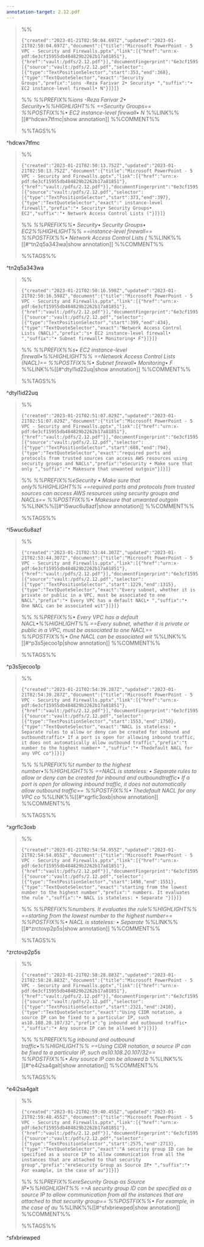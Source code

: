 ```yaml
---
annotation-target: 2.12.pdf
---
```


>%%
>```annotation-json
>{"created":"2023-01-21T02:50:04.697Z","updated":"2023-01-21T02:50:04.697Z","document":{"title":"Microsoft PowerPoint - 5 VPC - Security and Firewalls.pptx","link":[{"href":"urn:x-pdf:6e3cf15955db484829b2262b17a81851"},{"href":"vault:/pdfs/2.12.pdf"}],"documentFingerprint":"6e3cf15955db484829b2262b17a81851"},"uri":"vault:/pdfs/2.12.pdf","target":[{"source":"vault:/pdfs/2.12.pdf","selector":[{"type":"TextPositionSelector","start":353,"end":368},{"type":"TextQuoteSelector","exact":"Security Groups","prefix":"ions -Reza Farivar 2• Security• ","suffix":"• EC2 instance-level firewall• N"}]}]}
>```
>%%
>*%%PREFIX%%ions -Reza Farivar 2• Security•%%HIGHLIGHT%% ==Security Groups== %%POSTFIX%%• EC2 instance-level firewall• N*
>%%LINK%%[[#^hdcwx7tfmc|show annotation]]
>%%COMMENT%%
>
>%%TAGS%%
>
^hdcwx7tfmc


>%%
>```annotation-json
>{"created":"2023-01-21T02:50:13.752Z","updated":"2023-01-21T02:50:13.752Z","document":{"title":"Microsoft PowerPoint - 5 VPC - Security and Firewalls.pptx","link":[{"href":"urn:x-pdf:6e3cf15955db484829b2262b17a81851"},{"href":"vault:/pdfs/2.12.pdf"}],"documentFingerprint":"6e3cf15955db484829b2262b17a81851"},"uri":"vault:/pdfs/2.12.pdf","target":[{"source":"vault:/pdfs/2.12.pdf","selector":[{"type":"TextPositionSelector","start":373,"end":397},{"type":"TextQuoteSelector","exact":" instance-level firewall","prefix":"• Security• Security Groups• EC2","suffix":"• Network Access Control Lists ("}]}]}
>```
>%%
>*%%PREFIX%%• Security• Security Groups• EC2%%HIGHLIGHT%% ==instance-level firewall== %%POSTFIX%%• Network Access Control Lists (*
>%%LINK%%[[#^tn2q5a343wa|show annotation]]
>%%COMMENT%%
>
>%%TAGS%%
>
^tn2q5a343wa


>%%
>```annotation-json
>{"created":"2023-01-21T02:50:16.598Z","updated":"2023-01-21T02:50:16.598Z","document":{"title":"Microsoft PowerPoint - 5 VPC - Security and Firewalls.pptx","link":[{"href":"urn:x-pdf:6e3cf15955db484829b2262b17a81851"},{"href":"vault:/pdfs/2.12.pdf"}],"documentFingerprint":"6e3cf15955db484829b2262b17a81851"},"uri":"vault:/pdfs/2.12.pdf","target":[{"source":"vault:/pdfs/2.12.pdf","selector":[{"type":"TextPositionSelector","start":399,"end":434},{"type":"TextQuoteSelector","exact":"Network Access Control Lists (NACL)","prefix":"s• EC2 instance-level firewall• ","suffix":"• Subnet firewall• Monitoring• F"}]}]}
>```
>%%
>*%%PREFIX%%s• EC2 instance-level firewall•%%HIGHLIGHT%% ==Network Access Control Lists (NACL)== %%POSTFIX%%• Subnet firewall• Monitoring• F*
>%%LINK%%[[#^dtyl1id22uq|show annotation]]
>%%COMMENT%%
>
>%%TAGS%%
>
^dtyl1id22uq


>%%
>```annotation-json
>{"created":"2023-01-21T02:51:07.029Z","updated":"2023-01-21T02:51:07.029Z","document":{"title":"Microsoft PowerPoint - 5 VPC - Security and Firewalls.pptx","link":[{"href":"urn:x-pdf:6e3cf15955db484829b2262b17a81851"},{"href":"vault:/pdfs/2.12.pdf"}],"documentFingerprint":"6e3cf15955db484829b2262b17a81851"},"uri":"vault:/pdfs/2.12.pdf","target":[{"source":"vault:/pdfs/2.12.pdf","selector":[{"type":"TextPositionSelector","start":688,"end":794},{"type":"TextQuoteSelector","exact":"required ports and protocols from trusted sources can access AWS resources using security groups and NACLs","prefix":"eSecurity • Make sure that only ","suffix":"• Makesure that unwanted outgoin"}]}]}
>```
>%%
>*%%PREFIX%%eSecurity • Make sure that only%%HIGHLIGHT%% ==required ports and protocols from trusted sources can access AWS resources using security groups and NACLs== %%POSTFIX%%• Makesure that unwanted outgoin*
>%%LINK%%[[#^l5wuc6u8azf|show annotation]]
>%%COMMENT%%
>
>%%TAGS%%
>
^l5wuc6u8azf


>%%
>```annotation-json
>{"created":"2023-01-21T02:53:44.307Z","updated":"2023-01-21T02:53:44.307Z","document":{"title":"Microsoft PowerPoint - 5 VPC - Security and Firewalls.pptx","link":[{"href":"urn:x-pdf:6e3cf15955db484829b2262b17a81851"},{"href":"vault:/pdfs/2.12.pdf"}],"documentFingerprint":"6e3cf15955db484829b2262b17a81851"},"uri":"vault:/pdfs/2.12.pdf","target":[{"source":"vault:/pdfs/2.12.pdf","selector":[{"type":"TextPositionSelector","start":1229,"end":1315},{"type":"TextQuoteSelector","exact":"Every subnet, whether it is private or public in a VPC, must be associated to one NACL","prefix":"• Every VPC has a default NACL• ","suffix":"• One NACL can be associated wit"}]}]}
>```
>%%
>*%%PREFIX%%• Every VPC has a default NACL•%%HIGHLIGHT%% ==Every subnet, whether it is private or public in a VPC, must be associated to one NACL== %%POSTFIX%%• One NACL can be associated wit*
>%%LINK%%[[#^p3s5jecoo1p|show annotation]]
>%%COMMENT%%
>
>%%TAGS%%
>
^p3s5jecoo1p


>%%
>```annotation-json
>{"created":"2023-01-21T02:54:39.287Z","updated":"2023-01-21T02:54:39.287Z","document":{"title":"Microsoft PowerPoint - 5 VPC - Security and Firewalls.pptx","link":[{"href":"urn:x-pdf:6e3cf15955db484829b2262b17a81851"},{"href":"vault:/pdfs/2.12.pdf"}],"documentFingerprint":"6e3cf15955db484829b2262b17a81851"},"uri":"vault:/pdfs/2.12.pdf","target":[{"source":"vault:/pdfs/2.12.pdf","selector":[{"type":"TextPositionSelector","start":1553,"end":1750},{"type":"TextQuoteSelector","exact":"NACL is stateless: • Separate rules to allow or deny can be created for inbound and outboundtraffic• If a port is open for allowing inbound traffic, it does not automatically allow outbound traffic","prefix":"t number to the highest number• ","suffix":"• Thedefault NACL for any VPC co"}]}]}
>```
>%%
>*%%PREFIX%%t number to the highest number•%%HIGHLIGHT%% ==NACL is stateless: • Separate rules to allow or deny can be created for inbound and outboundtraffic• If a port is open for allowing inbound traffic, it does not automatically allow outbound traffic== %%POSTFIX%%• Thedefault NACL for any VPC co*
>%%LINK%%[[#^xgrflc3oxb|show annotation]]
>%%COMMENT%%
>
>%%TAGS%%
>
^xgrflc3oxb


>%%
>```annotation-json
>{"created":"2023-01-21T02:54:54.055Z","updated":"2023-01-21T02:54:54.055Z","document":{"title":"Microsoft PowerPoint - 5 VPC - Security and Firewalls.pptx","link":[{"href":"urn:x-pdf:6e3cf15955db484829b2262b17a81851"},{"href":"vault:/pdfs/2.12.pdf"}],"documentFingerprint":"6e3cf15955db484829b2262b17a81851"},"uri":"vault:/pdfs/2.12.pdf","target":[{"source":"vault:/pdfs/2.12.pdf","selector":[{"type":"TextPositionSelector","start":1498,"end":1551},{"type":"TextQuoteSelector","exact":"starting from the lowest number to the highest number","prefix":" numbers. It evaluates the rule ","suffix":"• NACL is stateless: • Separate "}]}]}
>```
>%%
>*%%PREFIX%%numbers. It evaluates the rule%%HIGHLIGHT%% ==starting from the lowest number to the highest number== %%POSTFIX%%• NACL is stateless: • Separate*
>%%LINK%%[[#^zrctovp2p5s|show annotation]]
>%%COMMENT%%
>
>%%TAGS%%
>
^zrctovp2p5s


>%%
>```annotation-json
>{"created":"2023-01-21T02:58:28.883Z","updated":"2023-01-21T02:58:28.883Z","document":{"title":"Microsoft PowerPoint - 5 VPC - Security and Firewalls.pptx","link":[{"href":"urn:x-pdf:6e3cf15955db484829b2262b17a81851"},{"href":"vault:/pdfs/2.12.pdf"}],"documentFingerprint":"6e3cf15955db484829b2262b17a81851"},"uri":"vault:/pdfs/2.12.pdf","target":[{"source":"vault:/pdfs/2.12.pdf","selector":[{"type":"TextPositionSelector","start":2321,"end":2410},{"type":"TextQuoteSelector","exact":"Using CIDR notation, a source IP can be fixed to a particular IP, such as10.108.20.107/32","prefix":"g inbound and outbound traffic• ","suffix":"• Any source IP can be allowed b"}]}]}
>```
>%%
>*%%PREFIX%%g inbound and outbound traffic•%%HIGHLIGHT%% ==Using CIDR notation, a source IP can be fixed to a particular IP, such as10.108.20.107/32== %%POSTFIX%%• Any source IP can be allowed b*
>%%LINK%%[[#^e4i2sa4galt|show annotation]]
>%%COMMENT%%
>
>%%TAGS%%
>
^e4i2sa4galt


>%%
>```annotation-json
>{"created":"2023-01-21T02:59:40.455Z","updated":"2023-01-21T02:59:40.455Z","document":{"title":"Microsoft PowerPoint - 5 VPC - Security and Firewalls.pptx","link":[{"href":"urn:x-pdf:6e3cf15955db484829b2262b17a81851"},{"href":"vault:/pdfs/2.12.pdf"}],"documentFingerprint":"6e3cf15955db484829b2262b17a81851"},"uri":"vault:/pdfs/2.12.pdf","target":[{"source":"vault:/pdfs/2.12.pdf","selector":[{"type":"TextPositionSelector","start":2575,"end":2713},{"type":"TextQuoteSelector","exact":"A security group ID can be specified as a source IP to allow communication from all the instances that are attached to that security group","prefix":"ereSecurity Group as Source IP• ","suffix":"• For example, in the case of au"}]}]}
>```
>%%
>*%%PREFIX%%ereSecurity Group as Source IP•%%HIGHLIGHT%% ==A security group ID can be specified as a source IP to allow communication from all the instances that are attached to that security group== %%POSTFIX%%• For example, in the case of au*
>%%LINK%%[[#^sfxbriewped|show annotation]]
>%%COMMENT%%
>
>%%TAGS%%
>
^sfxbriewped
